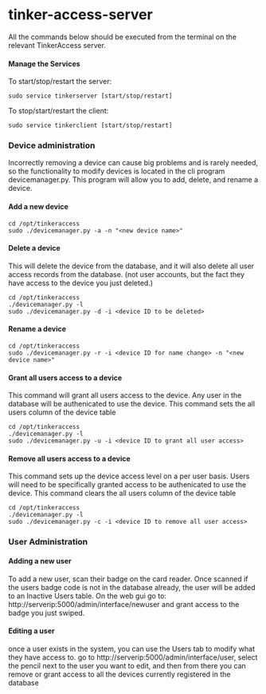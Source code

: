 # tinker-access-server
All the commands below should be executed from the terminal on the relevant TinkerAccess server.

#### Manage the Services

To start/stop/restart the server:
```
sudo service tinkerserver [start/stop/restart]
```

To stop/start/restart the client:
```
sudo service tinkerclient [start/stop/restart]
```

### Device administration
Incorrectly removing a device can cause big problems and
is rarely needed, so the functionality to modify devices
is located in the cli program devicemanager.py.  This program will allow
you to add, delete, and rename a device.

#### Add a new device 
```
cd /opt/tinkeraccess
sudo ./devicemanager.py -a -n "<new device name>"
```
#### Delete a device
This will delete the device from the database, and it will also delete
all user access records from the database. (not user accounts, but
the fact they have access to the device you just deleted.)
```
cd /opt/tinkeraccess
./devicemanager.py -l
sudo ./devicemanager.py -d -i <device ID to be deleted>
```
#### Rename a device
```
cd /opt/tinkeraccess
sudo ./devicemanager.py -r -i <device ID for name change> -n "<new device name>"
```
#### Grant all users access to a device
This command will grant all users access to the device. Any user in the database will be authenicated to use the device. This command
sets the all users column of the device table
```
cd /opt/tinkeraccess
./devicemanager.py -l
sudo ./devicemanager.py -u -i <device ID to grant all user access>
```
#### Remove all users access to a device
This command sets up the device access level on a per user basis. Users will need to be specifically granted access to be authenicated to use the device. This command
clears the all users column of the device table
```
cd /opt/tinkeraccess
./devicemanager.py -l
sudo ./devicemanager.py -c -i <device ID to remove all user access>
```

### User Administration
#### Adding a new user
To add a new user, scan their badge on the card reader.  Once scanned
if the users badge code is not in the database already, the user
will be added to an Inactive Users table.  On the web gui go to:
http://serverip:5000/admin/interface/newuser  and grant access to
the badge you just swiped.
#### Editing a user
once a user exists in the system, you can use the Users tab to modify
what they have access to.  go to http://serverip:5000/admin/interface/user,
select the pencil next to the user you want to edit, and then from there
you can remove or grant access to all the devices currently registered
in the database
